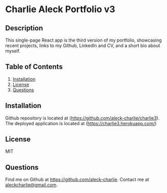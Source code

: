 # Charlie Aleck Portfolio v3

## Description
This single-page React app is the third version of my portfolio, showcasing recent projects, links to my Github, LinkedIn and CV, and a short bio about myself. 

## Table of Contents
1. [Installation](#installation)
2. [License](#license)
3. [Questions](#questions)

## Installation

Github repository is located at (https://github.com/aleck-charlie/charlie3). The deployed application is located at (https://charlie3.herokuapp.com/)

## License
MIT

## Questions
Find me on Github at https://github.com/aleck-charlie. Contact me at aleckcharlie@gmail.com.
